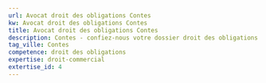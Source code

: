 ```yaml
---
url: Avocat droit des obligations Contes
kw: Avocat droit des obligations Contes
title: Avocat droit des obligations Contes
description: Contes - confiez-nous votre dossier droit des obligations
tag_ville: Contes
competence: droit des obligations
expertise: droit-commercial
extertise_id: 4
---
```

